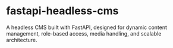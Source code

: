 # fastapi-headless-cms
A headless CMS built with FastAPI, designed for dynamic content management, role-based access, media handling, and scalable architecture.
